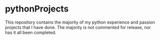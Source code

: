 # pythonProjects

This repository contains the majority of my python experience and passion projects that I have done. The majority is not commented for release, nor has it all been completed.
